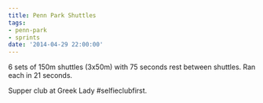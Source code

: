 ```yaml
---
title: Penn Park Shuttles
tags:
- penn-park
- sprints
date: '2014-04-29 22:00:00'
---
```


6 sets of 150m shuttles (3x50m) with 75 seconds rest between shuttles. Ran each in 21 seconds.

Supper club at Greek Lady #selfieclubfirst.
